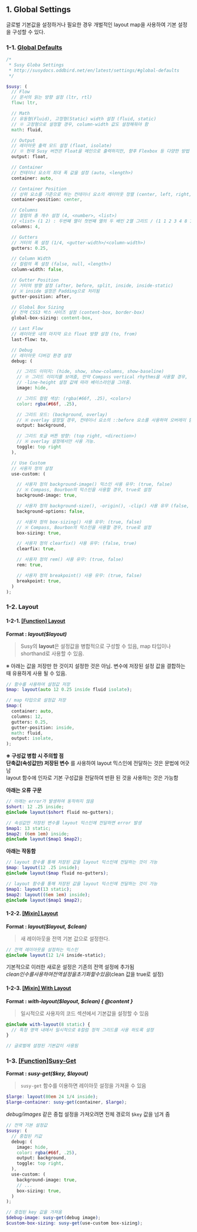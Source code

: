 ## 1. Global Settings

글로벌 기본값을 설정하거나 필요한 경우 개벌적인 layout map을 사용하여 기본 설정을 구성할 수 있다.

### 1-1. [Global Defaults](http://susydocs.oddbird.net/en/latest/settings/#global-defaults)

```scss
/*
 * Susy Globa Settings
 * http://susydocs.oddbird.net/en/latest/settings/#global-defaults
 */

$susy: (
  // Flow
  // 문서의 읽는 방향 설정 (ltr, rtl)
  flow: ltr,

  // Math
  // 유동형(Fluid), 고정형(Static) width 설정 (fluid, static)
  // ※ 고정형으로 설정할 경우, column-width 값도 설정해줘야 함
  math: fluid,

  // Output
  // 레이아웃 출력 모드 설정 (float, isolate)
  // ※ 현재 Susy 버전은 Float을 메인으로 출력하지만, 향후 Flexbox 등 다양한 방법 지원 예정
  output: float,

  // Container
  // 컨테이너 요소의 최대 폭 값을 설정 (auto, <length>)
  container: auto,

  // Container Position
  // 상위 요소를 기준으로 하는 컨테이너 요소의 레이아웃 정렬 (center, left, right, <length> * 2)
  container-position: center,

  // Columns
  // 컬럼의 총 개수 설정 (4, <number>, <list>)
  // <list> (1 2) : 두번째 열이 첫번째 열의 두 배인 2열 그리드 / (1 1 2 3 4 8 13) 피보나치에서 따온 그리드
  columns: 4,

  // Gutters
  // 거터의 폭 설정 (1/4, <gutter-width>/<column-width>)
  gutters: 0.25,

  // Column Width
  // 컬럼의 폭 설정 (false, null, <length>)
  column-width: false,

  // Gutter Position
  // 거터의 방향 설정 (after, before, split, inside, inside-static)
  // ※ inside 설정은 Padding으로 처리됨
  gutter-position: after,

  // Global Box Sizing
  // 전역 CSS3 박스 사이즈 설정 (content-box, border-box)
  global-box-sizing: content-box,

  // Last Flow
  // 레이아웃 내의 마지막 요소 float 방향 설정 (to, from)
  last-flow: to,

  // Debug
  // 레이아웃 디버깅 환경 설정
  debug: (

    // 그리드 이미지: (hide, show, show-columns, show-baseline)
    // ※ 그리드 이미지를 보여줌, 만약 Compass vertical rhythms을 사용할 경우,
    // -line-height 설정 값에 따라 베이스라인을 그려줌.
    image: hide,

    // 그리드 컬럼 색상: (rgba(#66f, .25), <color>)
    color: rgba(#66f, .25),

    // 그리드 모드: (background, overlay)
    // ※ overlay 설정일 경우, 컨테이너 요소의 ::before 요소를 사용하여 오버레이 함.
    output: background,

    // 그리드 토글 버튼 방향: (top right, <direction>)
    // ※ overlay 설정에서만 사용 가능.
    toggle: top right
  ),

  // Use Custom
  // 사용자 정의 설정
  use-custom: (

    // 사용자 정의 background-image() 믹스인 사용 유무: (true, false)
    // ※ Compass, Bourbon의 믹스인을 사용할 경우, true로 설정
    background-image: true,

    // 사용자 정의 background-size(), -origin(), -clip() 사용 유무 (false, true)
    background-options: false,

    // 사용자 정의 box-sizing() 사용 유무: (true, false)
    // ※ Compass, Bourbon의 믹스인을 사용할 경우, true로 설정
    box-sizing: true,

    // 사용자 정의 clearfix() 사용 유무: (false, true)
    clearfix: true,

    // 사용자 정의 rem() 사용 유무: (true, false)
    rem: true,

    // 사용자 정의 breakpoint() 사용 유무: (true, false)
    breakpoint: true,
  )
);
```

### 1-2. Layout

#### 1-2-1. [[Function] Layout](http://susydocs.oddbird.net/en/latest/settings/#layout)

**Format : _layout($layout)_**

> Susy의 **layout**은 설정값을 병합적으로 구성할 수 있음, map 타입이나 shorthand로 사용할 수 있음.

※ 아래는 값을 저장만 한 것이지 설정한 것은 아님. 변수에 저장된 설정 값을 결합하는 때 유용하게 사용 될 수 있음.

```scss
// 함수를 사용하여 설정값 저장
$map: layout(auto 12 0.25 inside fluid isolate);

// map 타입으로 설정값 저장
$map:(
  container: auto,
  columns: 12,
  gutters: 0.25,
  gutter-position: inside,
  math: fluid,
  output: isolate,
);
```

**※ 구성값 병합 시 주의할 점**  
**단축값(속성값만) 저장된 변수** 를 사용하여 layout 믹스인에 전달하는 것은 문법에 어긋남  
layout 함수에 인자로 기본 구성값을 전달하여 반환 된 것을 사용하는 것은 가능함

**아래는 오류 구문**
```scss
// 아래는 error가 발생하여 동작하지 않음
$short: 12 .25 inside;
@include layout($short fluid no-gutters);
```

```scss
// 속성값만 저장된 변수를 layout 믹스인에 전달하면 error 발생
$map1: 13 static;
$map2: (6em 1em) inside;
@include layout($map1 $map2);
```

**아래는 작동함**
```scss
// layout 함수를 통해 저장된 값을 layout 믹스인에 전달하는 것이 가능
$map: layout(12 .25 inside);
@include layout($map fluid no-gutters);
```

```scss
// layout 함수를 통해 저장된 값을 layout 믹스인에 전달하는 것이 가능
$map1: layout(13 static);
$map2: layout((6em 1em) inside);
@include layout($map1 $map2);
```

#### 1-2-2. [[Mixin] Layout](http://susydocs.oddbird.net/en/latest/settings/#layout-mixin)

**Format : _layout($layout, $clean)_**

> 새 레이아웃을 전역 기본 값으로 설정한다.

```scss
// 전역 레이아웃을 설정하는 믹스인
@include layout(12 1/4 inside-static);
```
기본적으로 이러한 새로운 설정은 기존의 전역 설정에 추가됨  
$clean 인수를 사용하여 전역 설정을 초기화할 수 있음 ($clean 값을 true로 설정)

#### 1-2-3. [[Mixin] With Layout](http://susydocs.oddbird.net/en/latest/settings/#with-layout)

**Format : _with-layout($layout, $clean) { @content }_**

> 일시적으로 사용자의 코드 섹션에서 기본값을 설정할 수 있음

```scss
@include with-layout(8 static) {
  // 특정 영역 내에서 일시적으로 8컬럼 정적 그리드를 사용 하도록 설정
}

// 글로벌에 설정된 기본값이 사용됨
```

### 1-3. [[Function]Susy-Get](http://susydocs.oddbird.net/en/latest/settings/#susy-get)

**Format : _susy-get($key, $layout)_**

> `susy-get` 함수를 이용하면 레이아웃 설정을 가져올 수 있음

```scss
$large: layout(80em 24 1/4 inside);
$large-container: susy-get(container, $large);
```

_debug/images_ 같은 중첩 설정을 가져오려면 전체 경로의 `$key` 값을 넘겨 줌

```scss
// 전역 기본 설정값
$susy: (
  // 중첩된 키값
  debug: (
    image: hide,
    color: rgba(#66f, .25),
    output: background,
    toggle: top right,
  ),
  use-custom: (
    background-image: true,
    // ...
    box-sizing: true,
  )
);

// 중첩된 key 값을 가져옴
$debug-image: susy-get(debug image);
$custom-box-sizing: susy-get(use-custom box-sizing);
```




